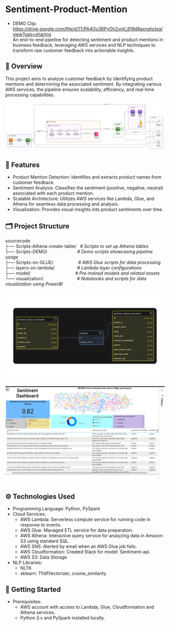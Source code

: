 # Sentiment-Product-Mention
- DEMO Clip: https://drive.google.com/file/d/1TiPA4Ov3RPyOh2vnV_919d8axnshclsg/view?usp=sharing </br>
An end-to-end pipeline for detecting sentiment and product mentions in business feedback, leveraging AWS services and NLP techniques to transform raw customer feedback into actionable insights.
## 📌 Overview
This project aims to analyze customer feedback by identifying product mentions and determining the associated sentiment. By integrating various AWS services, the pipeline ensures scalability, efficiency, and real-time processing capabilities.

![Pipeline Overview](pipeline_overview/diagram-export-29-5-2568-21_21_18.png)

## 🧰 Features
- Product Mention Detection: Identifies and extracts product names from customer feedback.
- Sentiment Analysis: Classifies the sentiment (positive, negative, neutral) associated with each product mention.
- Scalable Architecture: Utilizes AWS services like Lambda, Glue, and Athena for seamless data processing and analysis.
- Visualization: Provides visual insights into product sentiments over time.

## 🗂️ Project Structure
sourcecode <br />
├── Scripts-Athena-create-table/&nbsp;&nbsp;&nbsp;_# Scripts to set up Athena tables_ <br />
├── Scripts-DEMO/&nbsp;&nbsp;&nbsp;&nbsp;&nbsp;&nbsp;&nbsp;&nbsp;&nbsp;&nbsp;&nbsp;&nbsp;&nbsp;&nbsp;&nbsp;&nbsp;&nbsp;&nbsp;&nbsp;&nbsp;&nbsp;&nbsp;&nbsp;&nbsp;_# Demo scripts showcasing pipeline usage_ <br />
├── Scripts-on-GLUE/&nbsp;&nbsp;&nbsp;&nbsp;&nbsp;&nbsp;&nbsp;&nbsp;&nbsp;&nbsp;&nbsp;&nbsp;&nbsp;&nbsp;&nbsp;&nbsp;&nbsp;&nbsp;&nbsp;&nbsp;_# AWS Glue scripts for data processing_ <br />
├── layers-on-lambda/&nbsp;&nbsp;&nbsp;&nbsp;&nbsp;&nbsp;&nbsp;&nbsp;&nbsp;&nbsp;&nbsp;&nbsp;&nbsp;&nbsp;&nbsp;&nbsp;&nbsp;&nbsp;_# Lambda layer configurations_ <br />
├── model/&nbsp;&nbsp;&nbsp;&nbsp;&nbsp;&nbsp;&nbsp;&nbsp;&nbsp;&nbsp;&nbsp;&nbsp;&nbsp;&nbsp;&nbsp;&nbsp;&nbsp;&nbsp;&nbsp;&nbsp;&nbsp;&nbsp;&nbsp;&nbsp;&nbsp;&nbsp;&nbsp;&nbsp;&nbsp;&nbsp;&nbsp;&nbsp;&nbsp;&nbsp;&nbsp;&nbsp;_# Pre-trained models and related assets_ <br />
└── visualization/&nbsp;&nbsp;&nbsp;&nbsp;&nbsp;&nbsp;&nbsp;&nbsp;&nbsp;&nbsp;&nbsp;&nbsp;&nbsp;&nbsp;&nbsp;&nbsp;&nbsp;&nbsp;&nbsp;&nbsp;&nbsp;&nbsp;&nbsp;&nbsp;&nbsp;&nbsp;&nbsp;_# Notebooks and scripts for data visualization using PowerBI_ <br />    

![Data Model of our Project](pipeline_overview/data_model.png)


![Visualization using PowerBI](pipeline_overview/visualization.png)


## ⚙️ Technologies Used
- Programming Language: Python, PySpark
- Cloud Services:
  - AWS Lambda: Serverless compute service for running code in response to events.
  - AWS Glue: Managed ETL service for data preparation.
  - AWS Athena: Interactive query service for analyzing data in Amazon S3 using standard SQL.
  - AWS SNS: Alerted by email when an AWS Glue job fails.
  - AWS Cloudformation: Created Stack for model: Sentiment-api.
  - AWS S3: Data Storage
- NLP Libraries:
  - NLTK
  - sklearn: TfidfVectorizer, cosine_similarity
 
## 🚀 Getting Started
- Prerequisites:
  - AWS account with access to Lambda, Glue, Cloudformation and Athena services.
  - Python 3.x and PySpark installed locally.
